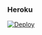 ### Heroku
[![Deploy](https://www.herokucdn.com/deploy/button.svg)](https://heroku.com/deploy?template=https://github.com/Harlockman/eveatg)
